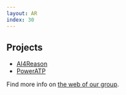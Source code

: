 ```yaml
---
layout: AR
index: 30
---
```


## Projects

+ [AI4Reason](http://ai4reason.org/)
+ [PowerATP](https://www.isvavai.cz/cep?s=jednoduche-vyhledavani&ss=detail&n=0&h=GJ20-06390Y)

Find more info on [the web of our group](http://arg.ciirc.cvut.cz/).

 
